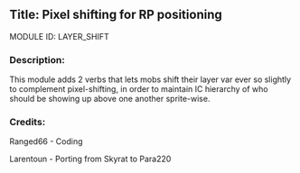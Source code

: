 ## Title: Pixel shifting for RP positioning

MODULE ID: LAYER_SHIFT

### Description:

This module adds 2 verbs that lets mobs shift their layer var ever so slightly to complement pixel-shifting, in order to maintain IC hierarchy of who should be showing up above one another sprite-wise.

### Credits:

Ranged66 - Coding

Larentoun - Porting from Skyrat to Para220
